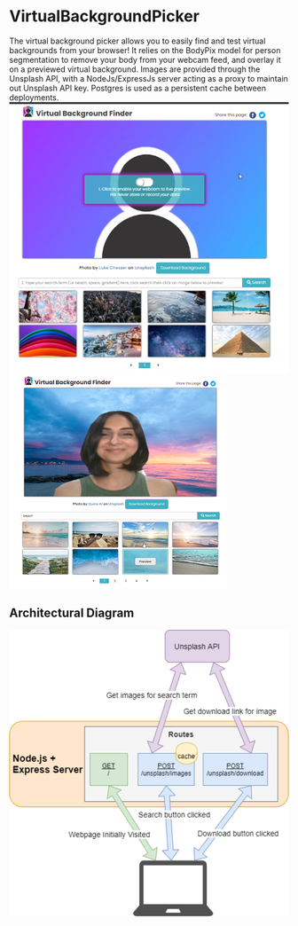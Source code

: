 # VirtualBackgroundPicker
The virtual background picker allows you to easily find and test virtual backgrounds from your browser! It relies on the BodyPix model for person segmentation to remove your body from your webcam feed, and overlay it on a previewed virtual background.
Images are provided through the Unsplash API, with a NodeJs/ExpressJs server acting as a proxy to maintain out Unsplash API key. Postgres is used as a persistent cache between deployments. 
![App preview 1](img/app1.png)
![App preview 2](img/app2.png)
## Architectural Diagram
![Architectural diagram](img/architecture_diagram.png)